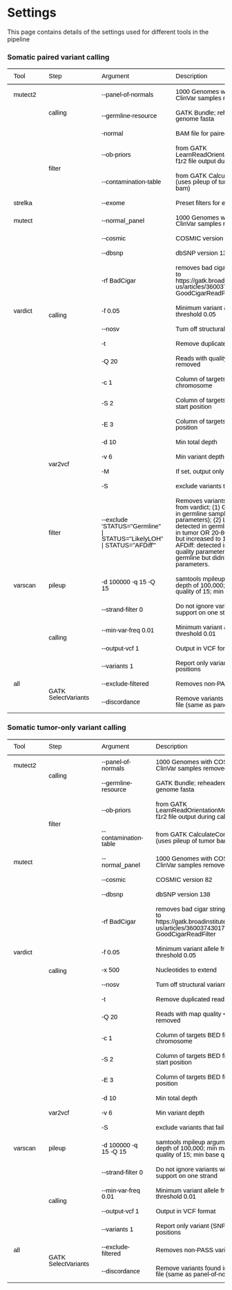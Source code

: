 # Settings

This page contains details of the settings used for different tools in the pipeline

### Somatic paired variant calling

<div class="tabwid"><style>.cl-54862376{}.cl-547f7ac6{font-family:'Helvetica';font-size:11pt;font-weight:normal;font-style:normal;text-decoration:none;color:rgba(0, 0, 0, 1.00);background-color:transparent;}.cl-547f8660{margin:0;text-align:left;border-bottom: 0 solid rgba(0, 0, 0, 1.00);border-top: 0 solid rgba(0, 0, 0, 1.00);border-left: 0 solid rgba(0, 0, 0, 1.00);border-right: 0 solid rgba(0, 0, 0, 1.00);padding-bottom:5pt;padding-top:5pt;padding-left:5pt;padding-right:5pt;line-height: 1;background-color:transparent;}.cl-547fc472{width:59.7pt;background-color:transparent;vertical-align: middle;border-bottom: 0 solid rgba(0, 0, 0, 1.00);border-top: 0 solid rgba(0, 0, 0, 1.00);border-left: 0 solid rgba(0, 0, 0, 1.00);border-right: 0 solid rgba(0, 0, 0, 1.00);margin-bottom:0;margin-top:0;margin-left:0;margin-right:0;}.cl-547fc490{width:124.5pt;background-color:transparent;vertical-align: middle;border-bottom: 0 solid rgba(0, 0, 0, 1.00);border-top: 0 solid rgba(0, 0, 0, 1.00);border-left: 0 solid rgba(0, 0, 0, 1.00);border-right: 0 solid rgba(0, 0, 0, 1.00);margin-bottom:0;margin-top:0;margin-left:0;margin-right:0;}.cl-547fc491{width:389.8pt;background-color:transparent;vertical-align: middle;border-bottom: 0 solid rgba(0, 0, 0, 1.00);border-top: 0 solid rgba(0, 0, 0, 1.00);border-left: 0 solid rgba(0, 0, 0, 1.00);border-right: 0 solid rgba(0, 0, 0, 1.00);margin-bottom:0;margin-top:0;margin-left:0;margin-right:0;}.cl-547fc49a{width:1732.4pt;background-color:transparent;vertical-align: middle;border-bottom: 0 solid rgba(0, 0, 0, 1.00);border-top: 0 solid rgba(0, 0, 0, 1.00);border-left: 0 solid rgba(0, 0, 0, 1.00);border-right: 0 solid rgba(0, 0, 0, 1.00);margin-bottom:0;margin-top:0;margin-left:0;margin-right:0;}.cl-547fc49b{width:427.2pt;background-color:transparent;vertical-align: middle;border-bottom: 0 solid rgba(0, 0, 0, 1.00);border-top: 0 solid rgba(0, 0, 0, 1.00);border-left: 0 solid rgba(0, 0, 0, 1.00);border-right: 0 solid rgba(0, 0, 0, 1.00);margin-bottom:0;margin-top:0;margin-left:0;margin-right:0;}.cl-547fc49c{width:389.8pt;background-color:transparent;vertical-align: middle;border-bottom: 0 solid rgba(0, 0, 0, 1.00);border-top: 0 solid rgba(0, 0, 0, 1.00);border-left: 0 solid rgba(0, 0, 0, 1.00);border-right: 0 solid rgba(0, 0, 0, 1.00);margin-bottom:0;margin-top:0;margin-left:0;margin-right:0;}.cl-547fc49d{width:59.7pt;background-color:transparent;vertical-align: middle;border-bottom: 0 solid rgba(0, 0, 0, 1.00);border-top: 0 solid rgba(0, 0, 0, 1.00);border-left: 0 solid rgba(0, 0, 0, 1.00);border-right: 0 solid rgba(0, 0, 0, 1.00);margin-bottom:0;margin-top:0;margin-left:0;margin-right:0;}.cl-547fc4a4{width:124.5pt;background-color:transparent;vertical-align: middle;border-bottom: 0 solid rgba(0, 0, 0, 1.00);border-top: 0 solid rgba(0, 0, 0, 1.00);border-left: 0 solid rgba(0, 0, 0, 1.00);border-right: 0 solid rgba(0, 0, 0, 1.00);margin-bottom:0;margin-top:0;margin-left:0;margin-right:0;}.cl-547fc4a5{width:427.2pt;background-color:transparent;vertical-align: middle;border-bottom: 0 solid rgba(0, 0, 0, 1.00);border-top: 0 solid rgba(0, 0, 0, 1.00);border-left: 0 solid rgba(0, 0, 0, 1.00);border-right: 0 solid rgba(0, 0, 0, 1.00);margin-bottom:0;margin-top:0;margin-left:0;margin-right:0;}.cl-547fc4a6{width:1732.4pt;background-color:transparent;vertical-align: middle;border-bottom: 0 solid rgba(0, 0, 0, 1.00);border-top: 0 solid rgba(0, 0, 0, 1.00);border-left: 0 solid rgba(0, 0, 0, 1.00);border-right: 0 solid rgba(0, 0, 0, 1.00);margin-bottom:0;margin-top:0;margin-left:0;margin-right:0;}.cl-547fc4a7{width:59.7pt;background-color:transparent;vertical-align: middle;border-bottom: 0 solid rgba(0, 0, 0, 1.00);border-top: 0 solid rgba(0, 0, 0, 1.00);border-left: 0 solid rgba(0, 0, 0, 1.00);border-right: 0 solid rgba(0, 0, 0, 1.00);margin-bottom:0;margin-top:0;margin-left:0;margin-right:0;}.cl-547fc4ae{width:1732.4pt;background-color:transparent;vertical-align: middle;border-bottom: 0 solid rgba(0, 0, 0, 1.00);border-top: 0 solid rgba(0, 0, 0, 1.00);border-left: 0 solid rgba(0, 0, 0, 1.00);border-right: 0 solid rgba(0, 0, 0, 1.00);margin-bottom:0;margin-top:0;margin-left:0;margin-right:0;}.cl-547fc4af{width:427.2pt;background-color:transparent;vertical-align: middle;border-bottom: 0 solid rgba(0, 0, 0, 1.00);border-top: 0 solid rgba(0, 0, 0, 1.00);border-left: 0 solid rgba(0, 0, 0, 1.00);border-right: 0 solid rgba(0, 0, 0, 1.00);margin-bottom:0;margin-top:0;margin-left:0;margin-right:0;}.cl-547fc4c2{width:124.5pt;background-color:transparent;vertical-align: middle;border-bottom: 0 solid rgba(0, 0, 0, 1.00);border-top: 0 solid rgba(0, 0, 0, 1.00);border-left: 0 solid rgba(0, 0, 0, 1.00);border-right: 0 solid rgba(0, 0, 0, 1.00);margin-bottom:0;margin-top:0;margin-left:0;margin-right:0;}.cl-547fc4c3{width:389.8pt;background-color:transparent;vertical-align: middle;border-bottom: 0 solid rgba(0, 0, 0, 1.00);border-top: 0 solid rgba(0, 0, 0, 1.00);border-left: 0 solid rgba(0, 0, 0, 1.00);border-right: 0 solid rgba(0, 0, 0, 1.00);margin-bottom:0;margin-top:0;margin-left:0;margin-right:0;}.cl-547fc4cc{width:124.5pt;background-color:transparent;vertical-align: middle;border-bottom: 0 solid rgba(0, 0, 0, 1.00);border-top: 0 solid rgba(0, 0, 0, 1.00);border-left: 0 solid rgba(0, 0, 0, 1.00);border-right: 0 solid rgba(0, 0, 0, 1.00);margin-bottom:0;margin-top:0;margin-left:0;margin-right:0;}.cl-547fc4cd{width:59.7pt;background-color:transparent;vertical-align: middle;border-bottom: 0 solid rgba(0, 0, 0, 1.00);border-top: 0 solid rgba(0, 0, 0, 1.00);border-left: 0 solid rgba(0, 0, 0, 1.00);border-right: 0 solid rgba(0, 0, 0, 1.00);margin-bottom:0;margin-top:0;margin-left:0;margin-right:0;}.cl-547fc4ce{width:427.2pt;background-color:transparent;vertical-align: middle;border-bottom: 0 solid rgba(0, 0, 0, 1.00);border-top: 0 solid rgba(0, 0, 0, 1.00);border-left: 0 solid rgba(0, 0, 0, 1.00);border-right: 0 solid rgba(0, 0, 0, 1.00);margin-bottom:0;margin-top:0;margin-left:0;margin-right:0;}.cl-547fc4e0{width:1732.4pt;background-color:transparent;vertical-align: middle;border-bottom: 0 solid rgba(0, 0, 0, 1.00);border-top: 0 solid rgba(0, 0, 0, 1.00);border-left: 0 solid rgba(0, 0, 0, 1.00);border-right: 0 solid rgba(0, 0, 0, 1.00);margin-bottom:0;margin-top:0;margin-left:0;margin-right:0;}.cl-547fc4e1{width:389.8pt;background-color:transparent;vertical-align: middle;border-bottom: 0 solid rgba(0, 0, 0, 1.00);border-top: 0 solid rgba(0, 0, 0, 1.00);border-left: 0 solid rgba(0, 0, 0, 1.00);border-right: 0 solid rgba(0, 0, 0, 1.00);margin-bottom:0;margin-top:0;margin-left:0;margin-right:0;}.cl-547fc4e2{width:59.7pt;background-color:transparent;vertical-align: middle;border-bottom: 0 solid rgba(0, 0, 0, 1.00);border-top: 0 solid rgba(0, 0, 0, 1.00);border-left: 0 solid rgba(0, 0, 0, 1.00);border-right: 0 solid rgba(0, 0, 0, 1.00);margin-bottom:0;margin-top:0;margin-left:0;margin-right:0;}.cl-547fc4ea{width:427.2pt;background-color:transparent;vertical-align: middle;border-bottom: 0 solid rgba(0, 0, 0, 1.00);border-top: 0 solid rgba(0, 0, 0, 1.00);border-left: 0 solid rgba(0, 0, 0, 1.00);border-right: 0 solid rgba(0, 0, 0, 1.00);margin-bottom:0;margin-top:0;margin-left:0;margin-right:0;}.cl-547fc4f4{width:389.8pt;background-color:transparent;vertical-align: middle;border-bottom: 0 solid rgba(0, 0, 0, 1.00);border-top: 0 solid rgba(0, 0, 0, 1.00);border-left: 0 solid rgba(0, 0, 0, 1.00);border-right: 0 solid rgba(0, 0, 0, 1.00);margin-bottom:0;margin-top:0;margin-left:0;margin-right:0;}.cl-547fc4f5{width:124.5pt;background-color:transparent;vertical-align: middle;border-bottom: 0 solid rgba(0, 0, 0, 1.00);border-top: 0 solid rgba(0, 0, 0, 1.00);border-left: 0 solid rgba(0, 0, 0, 1.00);border-right: 0 solid rgba(0, 0, 0, 1.00);margin-bottom:0;margin-top:0;margin-left:0;margin-right:0;}.cl-547fc4f6{width:1732.4pt;background-color:transparent;vertical-align: middle;border-bottom: 0 solid rgba(0, 0, 0, 1.00);border-top: 0 solid rgba(0, 0, 0, 1.00);border-left: 0 solid rgba(0, 0, 0, 1.00);border-right: 0 solid rgba(0, 0, 0, 1.00);margin-bottom:0;margin-top:0;margin-left:0;margin-right:0;}.cl-547fc4fe{width:427.2pt;background-color:transparent;vertical-align: middle;border-bottom: 0 solid rgba(0, 0, 0, 1.00);border-top: 0 solid rgba(0, 0, 0, 1.00);border-left: 0 solid rgba(0, 0, 0, 1.00);border-right: 0 solid rgba(0, 0, 0, 1.00);margin-bottom:0;margin-top:0;margin-left:0;margin-right:0;}.cl-547fc4ff{width:389.8pt;background-color:transparent;vertical-align: middle;border-bottom: 0 solid rgba(0, 0, 0, 1.00);border-top: 0 solid rgba(0, 0, 0, 1.00);border-left: 0 solid rgba(0, 0, 0, 1.00);border-right: 0 solid rgba(0, 0, 0, 1.00);margin-bottom:0;margin-top:0;margin-left:0;margin-right:0;}.cl-547fc500{width:124.5pt;background-color:transparent;vertical-align: middle;border-bottom: 0 solid rgba(0, 0, 0, 1.00);border-top: 0 solid rgba(0, 0, 0, 1.00);border-left: 0 solid rgba(0, 0, 0, 1.00);border-right: 0 solid rgba(0, 0, 0, 1.00);margin-bottom:0;margin-top:0;margin-left:0;margin-right:0;}.cl-547fc508{width:1732.4pt;background-color:transparent;vertical-align: middle;border-bottom: 0 solid rgba(0, 0, 0, 1.00);border-top: 0 solid rgba(0, 0, 0, 1.00);border-left: 0 solid rgba(0, 0, 0, 1.00);border-right: 0 solid rgba(0, 0, 0, 1.00);margin-bottom:0;margin-top:0;margin-left:0;margin-right:0;}.cl-547fc509{width:59.7pt;background-color:transparent;vertical-align: middle;border-bottom: 0 solid rgba(0, 0, 0, 1.00);border-top: 0 solid rgba(0, 0, 0, 1.00);border-left: 0 solid rgba(0, 0, 0, 1.00);border-right: 0 solid rgba(0, 0, 0, 1.00);margin-bottom:0;margin-top:0;margin-left:0;margin-right:0;}.cl-547fc512{width:59.7pt;background-color:transparent;vertical-align: middle;border-bottom: 0 solid rgba(0, 0, 0, 1.00);border-top: 0 solid rgba(0, 0, 0, 1.00);border-left: 0 solid rgba(0, 0, 0, 1.00);border-right: 0 solid rgba(0, 0, 0, 1.00);margin-bottom:0;margin-top:0;margin-left:0;margin-right:0;}.cl-547fc51c{width:1732.4pt;background-color:transparent;vertical-align: middle;border-bottom: 0 solid rgba(0, 0, 0, 1.00);border-top: 0 solid rgba(0, 0, 0, 1.00);border-left: 0 solid rgba(0, 0, 0, 1.00);border-right: 0 solid rgba(0, 0, 0, 1.00);margin-bottom:0;margin-top:0;margin-left:0;margin-right:0;}.cl-547fc51d{width:124.5pt;background-color:transparent;vertical-align: middle;border-bottom: 0 solid rgba(0, 0, 0, 1.00);border-top: 0 solid rgba(0, 0, 0, 1.00);border-left: 0 solid rgba(0, 0, 0, 1.00);border-right: 0 solid rgba(0, 0, 0, 1.00);margin-bottom:0;margin-top:0;margin-left:0;margin-right:0;}.cl-547fc51e{width:427.2pt;background-color:transparent;vertical-align: middle;border-bottom: 0 solid rgba(0, 0, 0, 1.00);border-top: 0 solid rgba(0, 0, 0, 1.00);border-left: 0 solid rgba(0, 0, 0, 1.00);border-right: 0 solid rgba(0, 0, 0, 1.00);margin-bottom:0;margin-top:0;margin-left:0;margin-right:0;}.cl-547fc526{width:389.8pt;background-color:transparent;vertical-align: middle;border-bottom: 0 solid rgba(0, 0, 0, 1.00);border-top: 0 solid rgba(0, 0, 0, 1.00);border-left: 0 solid rgba(0, 0, 0, 1.00);border-right: 0 solid rgba(0, 0, 0, 1.00);margin-bottom:0;margin-top:0;margin-left:0;margin-right:0;}.cl-547fc527{width:124.5pt;background-color:transparent;vertical-align: middle;border-bottom: 0 solid rgba(0, 0, 0, 1.00);border-top: 0 solid rgba(0, 0, 0, 1.00);border-left: 0 solid rgba(0, 0, 0, 1.00);border-right: 0 solid rgba(0, 0, 0, 1.00);margin-bottom:0;margin-top:0;margin-left:0;margin-right:0;}.cl-547fc528{width:59.7pt;background-color:transparent;vertical-align: middle;border-bottom: 0 solid rgba(0, 0, 0, 1.00);border-top: 0 solid rgba(0, 0, 0, 1.00);border-left: 0 solid rgba(0, 0, 0, 1.00);border-right: 0 solid rgba(0, 0, 0, 1.00);margin-bottom:0;margin-top:0;margin-left:0;margin-right:0;}.cl-547fc529{width:1732.4pt;background-color:transparent;vertical-align: middle;border-bottom: 0 solid rgba(0, 0, 0, 1.00);border-top: 0 solid rgba(0, 0, 0, 1.00);border-left: 0 solid rgba(0, 0, 0, 1.00);border-right: 0 solid rgba(0, 0, 0, 1.00);margin-bottom:0;margin-top:0;margin-left:0;margin-right:0;}.cl-547fc530{width:427.2pt;background-color:transparent;vertical-align: middle;border-bottom: 0 solid rgba(0, 0, 0, 1.00);border-top: 0 solid rgba(0, 0, 0, 1.00);border-left: 0 solid rgba(0, 0, 0, 1.00);border-right: 0 solid rgba(0, 0, 0, 1.00);margin-bottom:0;margin-top:0;margin-left:0;margin-right:0;}.cl-547fc531{width:389.8pt;background-color:transparent;vertical-align: middle;border-bottom: 0 solid rgba(0, 0, 0, 1.00);border-top: 0 solid rgba(0, 0, 0, 1.00);border-left: 0 solid rgba(0, 0, 0, 1.00);border-right: 0 solid rgba(0, 0, 0, 1.00);margin-bottom:0;margin-top:0;margin-left:0;margin-right:0;}.cl-547fc544{width:389.8pt;background-color:transparent;vertical-align: middle;border-bottom: 0 solid rgba(0, 0, 0, 1.00);border-top: 0 solid rgba(0, 0, 0, 1.00);border-left: 0 solid rgba(0, 0, 0, 1.00);border-right: 0 solid rgba(0, 0, 0, 1.00);margin-bottom:0;margin-top:0;margin-left:0;margin-right:0;}.cl-547fc545{width:1732.4pt;background-color:transparent;vertical-align: middle;border-bottom: 0 solid rgba(0, 0, 0, 1.00);border-top: 0 solid rgba(0, 0, 0, 1.00);border-left: 0 solid rgba(0, 0, 0, 1.00);border-right: 0 solid rgba(0, 0, 0, 1.00);margin-bottom:0;margin-top:0;margin-left:0;margin-right:0;}.cl-547fc546{width:427.2pt;background-color:transparent;vertical-align: middle;border-bottom: 0 solid rgba(0, 0, 0, 1.00);border-top: 0 solid rgba(0, 0, 0, 1.00);border-left: 0 solid rgba(0, 0, 0, 1.00);border-right: 0 solid rgba(0, 0, 0, 1.00);margin-bottom:0;margin-top:0;margin-left:0;margin-right:0;}.cl-547fc54e{width:59.7pt;background-color:transparent;vertical-align: middle;border-bottom: 0 solid rgba(0, 0, 0, 1.00);border-top: 0 solid rgba(0, 0, 0, 1.00);border-left: 0 solid rgba(0, 0, 0, 1.00);border-right: 0 solid rgba(0, 0, 0, 1.00);margin-bottom:0;margin-top:0;margin-left:0;margin-right:0;}.cl-547fc54f{width:124.5pt;background-color:transparent;vertical-align: middle;border-bottom: 0 solid rgba(0, 0, 0, 1.00);border-top: 0 solid rgba(0, 0, 0, 1.00);border-left: 0 solid rgba(0, 0, 0, 1.00);border-right: 0 solid rgba(0, 0, 0, 1.00);margin-bottom:0;margin-top:0;margin-left:0;margin-right:0;}.cl-547fc550{width:124.5pt;background-color:transparent;vertical-align: middle;border-bottom: 2pt solid rgba(102, 102, 102, 1.00);border-top: 0 solid rgba(0, 0, 0, 1.00);border-left: 0 solid rgba(0, 0, 0, 1.00);border-right: 0 solid rgba(0, 0, 0, 1.00);margin-bottom:0;margin-top:0;margin-left:0;margin-right:0;}.cl-547fc558{width:427.2pt;background-color:transparent;vertical-align: middle;border-bottom: 2pt solid rgba(102, 102, 102, 1.00);border-top: 0 solid rgba(0, 0, 0, 1.00);border-left: 0 solid rgba(0, 0, 0, 1.00);border-right: 0 solid rgba(0, 0, 0, 1.00);margin-bottom:0;margin-top:0;margin-left:0;margin-right:0;}.cl-547fc559{width:59.7pt;background-color:transparent;vertical-align: middle;border-bottom: 2pt solid rgba(102, 102, 102, 1.00);border-top: 0 solid rgba(0, 0, 0, 1.00);border-left: 0 solid rgba(0, 0, 0, 1.00);border-right: 0 solid rgba(0, 0, 0, 1.00);margin-bottom:0;margin-top:0;margin-left:0;margin-right:0;}.cl-547fc55a{width:1732.4pt;background-color:transparent;vertical-align: middle;border-bottom: 2pt solid rgba(102, 102, 102, 1.00);border-top: 0 solid rgba(0, 0, 0, 1.00);border-left: 0 solid rgba(0, 0, 0, 1.00);border-right: 0 solid rgba(0, 0, 0, 1.00);margin-bottom:0;margin-top:0;margin-left:0;margin-right:0;}.cl-547fc562{width:389.8pt;background-color:transparent;vertical-align: middle;border-bottom: 2pt solid rgba(102, 102, 102, 1.00);border-top: 0 solid rgba(0, 0, 0, 1.00);border-left: 0 solid rgba(0, 0, 0, 1.00);border-right: 0 solid rgba(0, 0, 0, 1.00);margin-bottom:0;margin-top:0;margin-left:0;margin-right:0;}.cl-547fc563{width:389.8pt;background-color:transparent;vertical-align: middle;border-bottom: 0 solid rgba(0, 0, 0, 1.00);border-top: 0 solid rgba(0, 0, 0, 1.00);border-left: 0 solid rgba(0, 0, 0, 1.00);border-right: 0 solid rgba(0, 0, 0, 1.00);margin-bottom:0;margin-top:0;margin-left:0;margin-right:0;}.cl-547fc564{width:59.7pt;background-color:transparent;vertical-align: middle;border-bottom: 0 solid rgba(0, 0, 0, 1.00);border-top: 0 solid rgba(0, 0, 0, 1.00);border-left: 0 solid rgba(0, 0, 0, 1.00);border-right: 0 solid rgba(0, 0, 0, 1.00);margin-bottom:0;margin-top:0;margin-left:0;margin-right:0;}.cl-547fc56c{width:427.2pt;background-color:transparent;vertical-align: middle;border-bottom: 0 solid rgba(0, 0, 0, 1.00);border-top: 0 solid rgba(0, 0, 0, 1.00);border-left: 0 solid rgba(0, 0, 0, 1.00);border-right: 0 solid rgba(0, 0, 0, 1.00);margin-bottom:0;margin-top:0;margin-left:0;margin-right:0;}.cl-547fc576{width:1732.4pt;background-color:transparent;vertical-align: middle;border-bottom: 0 solid rgba(0, 0, 0, 1.00);border-top: 0 solid rgba(0, 0, 0, 1.00);border-left: 0 solid rgba(0, 0, 0, 1.00);border-right: 0 solid rgba(0, 0, 0, 1.00);margin-bottom:0;margin-top:0;margin-left:0;margin-right:0;}.cl-547fc577{width:124.5pt;background-color:transparent;vertical-align: middle;border-bottom: 0 solid rgba(0, 0, 0, 1.00);border-top: 0 solid rgba(0, 0, 0, 1.00);border-left: 0 solid rgba(0, 0, 0, 1.00);border-right: 0 solid rgba(0, 0, 0, 1.00);margin-bottom:0;margin-top:0;margin-left:0;margin-right:0;}.cl-547fc578{width:59.7pt;background-color:transparent;vertical-align: middle;border-bottom: 0 solid rgba(0, 0, 0, 1.00);border-top: 0 solid rgba(0, 0, 0, 1.00);border-left: 0 solid rgba(0, 0, 0, 1.00);border-right: 0 solid rgba(0, 0, 0, 1.00);margin-bottom:0;margin-top:0;margin-left:0;margin-right:0;}.cl-547fc579{width:1732.4pt;background-color:transparent;vertical-align: middle;border-bottom: 0 solid rgba(0, 0, 0, 1.00);border-top: 0 solid rgba(0, 0, 0, 1.00);border-left: 0 solid rgba(0, 0, 0, 1.00);border-right: 0 solid rgba(0, 0, 0, 1.00);margin-bottom:0;margin-top:0;margin-left:0;margin-right:0;}.cl-547fc580{width:124.5pt;background-color:transparent;vertical-align: middle;border-bottom: 0 solid rgba(0, 0, 0, 1.00);border-top: 0 solid rgba(0, 0, 0, 1.00);border-left: 0 solid rgba(0, 0, 0, 1.00);border-right: 0 solid rgba(0, 0, 0, 1.00);margin-bottom:0;margin-top:0;margin-left:0;margin-right:0;}.cl-547fc581{width:389.8pt;background-color:transparent;vertical-align: middle;border-bottom: 0 solid rgba(0, 0, 0, 1.00);border-top: 0 solid rgba(0, 0, 0, 1.00);border-left: 0 solid rgba(0, 0, 0, 1.00);border-right: 0 solid rgba(0, 0, 0, 1.00);margin-bottom:0;margin-top:0;margin-left:0;margin-right:0;}.cl-547fc582{width:427.2pt;background-color:transparent;vertical-align: middle;border-bottom: 0 solid rgba(0, 0, 0, 1.00);border-top: 0 solid rgba(0, 0, 0, 1.00);border-left: 0 solid rgba(0, 0, 0, 1.00);border-right: 0 solid rgba(0, 0, 0, 1.00);margin-bottom:0;margin-top:0;margin-left:0;margin-right:0;}.cl-547fc583{width:124.5pt;background-color:transparent;vertical-align: middle;border-bottom: 2pt solid rgba(102, 102, 102, 1.00);border-top: 2pt solid rgba(102, 102, 102, 1.00);border-left: 0 solid rgba(0, 0, 0, 1.00);border-right: 0 solid rgba(0, 0, 0, 1.00);margin-bottom:0;margin-top:0;margin-left:0;margin-right:0;}.cl-547fc58a{width:427.2pt;background-color:transparent;vertical-align: middle;border-bottom: 2pt solid rgba(102, 102, 102, 1.00);border-top: 2pt solid rgba(102, 102, 102, 1.00);border-left: 0 solid rgba(0, 0, 0, 1.00);border-right: 0 solid rgba(0, 0, 0, 1.00);margin-bottom:0;margin-top:0;margin-left:0;margin-right:0;}.cl-547fc58b{width:1732.4pt;background-color:transparent;vertical-align: middle;border-bottom: 2pt solid rgba(102, 102, 102, 1.00);border-top: 2pt solid rgba(102, 102, 102, 1.00);border-left: 0 solid rgba(0, 0, 0, 1.00);border-right: 0 solid rgba(0, 0, 0, 1.00);margin-bottom:0;margin-top:0;margin-left:0;margin-right:0;}.cl-547fc58c{width:59.7pt;background-color:transparent;vertical-align: middle;border-bottom: 2pt solid rgba(102, 102, 102, 1.00);border-top: 2pt solid rgba(102, 102, 102, 1.00);border-left: 0 solid rgba(0, 0, 0, 1.00);border-right: 0 solid rgba(0, 0, 0, 1.00);margin-bottom:0;margin-top:0;margin-left:0;margin-right:0;}.cl-547fc594{width:389.8pt;background-color:transparent;vertical-align: middle;border-bottom: 2pt solid rgba(102, 102, 102, 1.00);border-top: 2pt solid rgba(102, 102, 102, 1.00);border-left: 0 solid rgba(0, 0, 0, 1.00);border-right: 0 solid rgba(0, 0, 0, 1.00);margin-bottom:0;margin-top:0;margin-left:0;margin-right:0;}</style><table class='cl-54862376'><thead><tr style="overflow-wrap:break-word;"><td class="cl-547fc58c"><p class="cl-547f8660"><span class="cl-547f7ac6">Tool</span></p></td><td class="cl-547fc583"><p class="cl-547f8660"><span class="cl-547f7ac6">Step</span></p></td><td class="cl-547fc594"><p class="cl-547f8660"><span class="cl-547f7ac6">Argument</span></p></td><td class="cl-547fc58b"><p class="cl-547f8660"><span class="cl-547f7ac6">Description</span></p></td><td class="cl-547fc58a"><p class="cl-547f8660"><span class="cl-547f7ac6">Resource</span></p></td></tr></thead><tbody><tr style="overflow-wrap:break-word;"><td class="cl-547fc472"><p class="cl-547f8660"><span class="cl-547f7ac6">mutect2</span></p></td><td  rowspan="3"class="cl-547fc490"><p class="cl-547f8660"><span class="cl-547f7ac6">calling</span></p></td><td class="cl-547fc491"><p class="cl-547f8660"><span class="cl-547f7ac6">--panel-of-normals</span></p></td><td class="cl-547fc49a"><p class="cl-547f8660"><span class="cl-547f7ac6">1000 Genomes with COSMIC and ClinVar samples removed</span></p></td><td class="cl-547fc49b"><p class="cl-547f8660"><span class="cl-547f7ac6">/data/CCBR_Pipeliner/Pipelines/XAVIER/resources/hg38/PON/hg38.noCOSMIC_ClinVar.pon.vcf.gz</span></p></td></tr><tr style="overflow-wrap:break-word;"><td  rowspan="4"class="cl-547fc472"><p class="cl-547f8660"><span class="cl-547f7ac6"></span></p></td><td class="cl-547fc491"><p class="cl-547f8660"><span class="cl-547f7ac6">--germline-resource</span></p></td><td class="cl-547fc49a"><p class="cl-547f8660"><span class="cl-547f7ac6">GATK Bundle; reheadered to match genome fasta</span></p></td><td class="cl-547fc49b"><p class="cl-547f8660"><span class="cl-547f7ac6">/data/CCBR_Pipeliner/Pipelines/XAVIER/resources/hg38/GNOMAD/somatic-hg38-af-only-gnomad.hg38.vcf.gz</span></p></td></tr><tr style="overflow-wrap:break-word;"><td class="cl-547fc563"><p class="cl-547f8660"><span class="cl-547f7ac6">-normal</span></p></td><td class="cl-547fc576"><p class="cl-547f8660"><span class="cl-547f7ac6">BAM file for paired normal sample</span></p></td><td class="cl-547fc56c"><p class="cl-547f8660"><span class="cl-547f7ac6"></span></p></td></tr><tr style="overflow-wrap:break-word;"><td  rowspan="2"class="cl-547fc490"><p class="cl-547f8660"><span class="cl-547f7ac6">filter</span></p></td><td class="cl-547fc491"><p class="cl-547f8660"><span class="cl-547f7ac6">--ob-priors</span></p></td><td class="cl-547fc49a"><p class="cl-547f8660"><span class="cl-547f7ac6">from GATK LearnReadOrientationModel (uses f1r2 file output during calling)</span></p></td><td class="cl-547fc49b"><p class="cl-547f8660"><span class="cl-547f7ac6"></span></p></td></tr><tr style="overflow-wrap:break-word;"><td class="cl-547fc531"><p class="cl-547f8660"><span class="cl-547f7ac6">--contamination-table</span></p></td><td class="cl-547fc529"><p class="cl-547f8660"><span class="cl-547f7ac6">from GATK CalculateContamination (uses pileup of tumor AND normal bam)</span></p></td><td class="cl-547fc530"><p class="cl-547f8660"><span class="cl-547f7ac6"></span></p></td></tr><tr style="overflow-wrap:break-word;"><td class="cl-547fc578"><p class="cl-547f8660"><span class="cl-547f7ac6">strelka</span></p></td><td  rowspan="12"class="cl-547fc580"><p class="cl-547f8660"><span class="cl-547f7ac6">calling</span></p></td><td class="cl-547fc581"><p class="cl-547f8660"><span class="cl-547f7ac6">--exome</span></p></td><td class="cl-547fc579"><p class="cl-547f8660"><span class="cl-547f7ac6">Preset filters for exome data</span></p></td><td class="cl-547fc582"><p class="cl-547f8660"><span class="cl-547f7ac6"></span></p></td></tr><tr style="overflow-wrap:break-word;"><td class="cl-547fc472"><p class="cl-547f8660"><span class="cl-547f7ac6">mutect</span></p></td><td class="cl-547fc491"><p class="cl-547f8660"><span class="cl-547f7ac6">--normal_panel</span></p></td><td class="cl-547fc49a"><p class="cl-547f8660"><span class="cl-547f7ac6">1000 Genomes with COSMIC and ClinVar samples removed</span></p></td><td class="cl-547fc49b"><p class="cl-547f8660"><span class="cl-547f7ac6">/data/CCBR_Pipeliner/Pipelines/XAVIER/resources/hg38/PON/hg38.noCOSMIC_ClinVar.pon.vcf.gz</span></p></td></tr><tr style="overflow-wrap:break-word;"><td  rowspan="3"class="cl-547fc472"><p class="cl-547f8660"><span class="cl-547f7ac6"></span></p></td><td class="cl-547fc491"><p class="cl-547f8660"><span class="cl-547f7ac6">--cosmic</span></p></td><td class="cl-547fc49a"><p class="cl-547f8660"><span class="cl-547f7ac6">COSMIC version 82</span></p></td><td class="cl-547fc49b"><p class="cl-547f8660"><span class="cl-547f7ac6">/data/CCBR_Pipeliner/db/PipeDB/lib/COSMIC_82_hg38.vcf.gz</span></p></td></tr><tr style="overflow-wrap:break-word;"><td class="cl-547fc491"><p class="cl-547f8660"><span class="cl-547f7ac6">--dbsnp</span></p></td><td class="cl-547fc49a"><p class="cl-547f8660"><span class="cl-547f7ac6">dbSNP version 138</span></p></td><td class="cl-547fc49b"><p class="cl-547f8660"><span class="cl-547f7ac6">/fdb/GATK_resource_bundle/hg38bundle/dbsnp_138.hg38.vcf.gz</span></p></td></tr><tr style="overflow-wrap:break-word;"><td class="cl-547fc491"><p class="cl-547f8660"><span class="cl-547f7ac6">-rf BadCigar</span></p></td><td class="cl-547fc49a"><p class="cl-547f8660"><span class="cl-547f7ac6">removes bad cigar strings, similar to https://gatk.broadinstitute.org/hc/en-us/articles/360037430171-GoodCigarReadFilter </span></p></td><td class="cl-547fc49b"><p class="cl-547f8660"><span class="cl-547f7ac6"></span></p></td></tr><tr style="overflow-wrap:break-word;"><td class="cl-547fc49d"><p class="cl-547f8660"><span class="cl-547f7ac6">vardict</span></p></td><td class="cl-547fc49c"><p class="cl-547f8660"><span class="cl-547f7ac6">-f 0.05</span></p></td><td class="cl-547fc4a6"><p class="cl-547f8660"><span class="cl-547f7ac6">Minimum variant allele frequency threshold 0.05</span></p></td><td class="cl-547fc4a5"><p class="cl-547f8660"><span class="cl-547f7ac6"></span></p></td></tr><tr style="overflow-wrap:break-word;"><td  rowspan="11"class="cl-547fc4a7"><p class="cl-547f8660"><span class="cl-547f7ac6"></span></p></td><td class="cl-547fc4c3"><p class="cl-547f8660"><span class="cl-547f7ac6">--nosv</span></p></td><td class="cl-547fc4ae"><p class="cl-547f8660"><span class="cl-547f7ac6">Turn off structural variant calling</span></p></td><td class="cl-547fc4af"><p class="cl-547f8660"><span class="cl-547f7ac6"></span></p></td></tr><tr style="overflow-wrap:break-word;"><td class="cl-547fc4e1"><p class="cl-547f8660"><span class="cl-547f7ac6">-t</span></p></td><td class="cl-547fc4e0"><p class="cl-547f8660"><span class="cl-547f7ac6">Remove duplicated reads</span></p></td><td class="cl-547fc4ce"><p class="cl-547f8660"><span class="cl-547f7ac6"></span></p></td></tr><tr style="overflow-wrap:break-word;"><td class="cl-547fc4f4"><p class="cl-547f8660"><span class="cl-547f7ac6">-Q 20 </span></p></td><td class="cl-547fc4f6"><p class="cl-547f8660"><span class="cl-547f7ac6">Reads with quality &lt; 20 are removed</span></p></td><td class="cl-547fc4ea"><p class="cl-547f8660"><span class="cl-547f7ac6"></span></p></td></tr><tr style="overflow-wrap:break-word;"><td class="cl-547fc491"><p class="cl-547f8660"><span class="cl-547f7ac6">-c 1 </span></p></td><td class="cl-547fc49a"><p class="cl-547f8660"><span class="cl-547f7ac6">Column of targets BED file with chromosome</span></p></td><td class="cl-547fc49b"><p class="cl-547f8660"><span class="cl-547f7ac6"></span></p></td></tr><tr style="overflow-wrap:break-word;"><td class="cl-547fc491"><p class="cl-547f8660"><span class="cl-547f7ac6">-S 2 </span></p></td><td class="cl-547fc49a"><p class="cl-547f8660"><span class="cl-547f7ac6">Column of targets BED file with start position</span></p></td><td class="cl-547fc49b"><p class="cl-547f8660"><span class="cl-547f7ac6"></span></p></td></tr><tr style="overflow-wrap:break-word;"><td class="cl-547fc491"><p class="cl-547f8660"><span class="cl-547f7ac6">-E 3</span></p></td><td class="cl-547fc49a"><p class="cl-547f8660"><span class="cl-547f7ac6">Column of targets BED file with end position</span></p></td><td class="cl-547fc49b"><p class="cl-547f8660"><span class="cl-547f7ac6"></span></p></td></tr><tr style="overflow-wrap:break-word;"><td  rowspan="4"class="cl-547fc4cc"><p class="cl-547f8660"><span class="cl-547f7ac6">var2vcf</span></p></td><td class="cl-547fc4e1"><p class="cl-547f8660"><span class="cl-547f7ac6">-d 10</span></p></td><td class="cl-547fc4e0"><p class="cl-547f8660"><span class="cl-547f7ac6">Min total depth</span></p></td><td class="cl-547fc4ce"><p class="cl-547f8660"><span class="cl-547f7ac6"></span></p></td></tr><tr style="overflow-wrap:break-word;"><td class="cl-547fc4e1"><p class="cl-547f8660"><span class="cl-547f7ac6">-v 6</span></p></td><td class="cl-547fc4e0"><p class="cl-547f8660"><span class="cl-547f7ac6">Min variant depth</span></p></td><td class="cl-547fc4ce"><p class="cl-547f8660"><span class="cl-547f7ac6"></span></p></td></tr><tr style="overflow-wrap:break-word;"><td class="cl-547fc49c"><p class="cl-547f8660"><span class="cl-547f7ac6">-M</span></p></td><td class="cl-547fc4a6"><p class="cl-547f8660"><span class="cl-547f7ac6">If set, output only candidate somatic</span></p></td><td class="cl-547fc4a5"><p class="cl-547f8660"><span class="cl-547f7ac6"></span></p></td></tr><tr style="overflow-wrap:break-word;"><td class="cl-547fc4ff"><p class="cl-547f8660"><span class="cl-547f7ac6">-S</span></p></td><td class="cl-547fc508"><p class="cl-547f8660"><span class="cl-547f7ac6">exclude variants that fail filters</span></p></td><td class="cl-547fc4fe"><p class="cl-547f8660"><span class="cl-547f7ac6"></span></p></td></tr><tr style="overflow-wrap:break-word;"><td class="cl-547fc490"><p class="cl-547f8660"><span class="cl-547f7ac6">filter</span></p></td><td class="cl-547fc491"><p class="cl-547f8660"><span class="cl-547f7ac6">--exclude 'STATUS="Germline" | STATUS="LikelyLOH" | STATUS="AFDiff"'</span></p></td><td class="cl-547fc49a"><p class="cl-547f8660"><span class="cl-547f7ac6">Removes variants with certain flags from vardict; (1) Germline: detected in germline sample (pass all quality parameters); (2) LikelyLOH: detected in germline but either lost in tumor OR 20-80% in germline, but increased to 1-opt_V (95%); (3) AFDiff: detected in tumor (pass quality parameters) and present in germline but didn’t pass quality parameters.</span></p></td><td class="cl-547fc49b"><p class="cl-547f8660"><span class="cl-547f7ac6"></span></p></td></tr><tr style="overflow-wrap:break-word;"><td class="cl-547fc4a7"><p class="cl-547f8660"><span class="cl-547f7ac6">varscan</span></p></td><td class="cl-547fc4c2"><p class="cl-547f8660"><span class="cl-547f7ac6">pileup</span></p></td><td class="cl-547fc4c3"><p class="cl-547f8660"><span class="cl-547f7ac6">-d 100000 -q 15 -Q 15 </span></p></td><td class="cl-547fc4ae"><p class="cl-547f8660"><span class="cl-547f7ac6">samtools mpileup arguments; max depth of 100,000; min mapping quality of 15; min base quality of 15</span></p></td><td class="cl-547fc4af"><p class="cl-547f8660"><span class="cl-547f7ac6"></span></p></td></tr><tr style="overflow-wrap:break-word;"><td  rowspan="4"class="cl-547fc512"><p class="cl-547f8660"><span class="cl-547f7ac6"></span></p></td><td  rowspan="4"class="cl-547fc51d"><p class="cl-547f8660"><span class="cl-547f7ac6">calling</span></p></td><td class="cl-547fc526"><p class="cl-547f8660"><span class="cl-547f7ac6">--strand-filter 0 </span></p></td><td class="cl-547fc51c"><p class="cl-547f8660"><span class="cl-547f7ac6">Do not ignore variants with &gt;90% support on one strand</span></p></td><td class="cl-547fc51e"><p class="cl-547f8660"><span class="cl-547f7ac6"></span></p></td></tr><tr style="overflow-wrap:break-word;"><td class="cl-547fc49c"><p class="cl-547f8660"><span class="cl-547f7ac6">--min-var-freq 0.01</span></p></td><td class="cl-547fc4a6"><p class="cl-547f8660"><span class="cl-547f7ac6">Minimum variant allele frequency threshold 0.01</span></p></td><td class="cl-547fc4a5"><p class="cl-547f8660"><span class="cl-547f7ac6"></span></p></td></tr><tr style="overflow-wrap:break-word;"><td class="cl-547fc531"><p class="cl-547f8660"><span class="cl-547f7ac6">--output-vcf 1</span></p></td><td class="cl-547fc529"><p class="cl-547f8660"><span class="cl-547f7ac6">Output in VCF format</span></p></td><td class="cl-547fc530"><p class="cl-547f8660"><span class="cl-547f7ac6"></span></p></td></tr><tr style="overflow-wrap:break-word;"><td class="cl-547fc544"><p class="cl-547f8660"><span class="cl-547f7ac6">--variants 1</span></p></td><td class="cl-547fc545"><p class="cl-547f8660"><span class="cl-547f7ac6">Report only variant (SNP/indel) positions</span></p></td><td class="cl-547fc546"><p class="cl-547f8660"><span class="cl-547f7ac6"></span></p></td></tr><tr style="overflow-wrap:break-word;"><td class="cl-547fc509"><p class="cl-547f8660"><span class="cl-547f7ac6">all</span></p></td><td  rowspan="2"class="cl-547fc500"><p class="cl-547f8660"><span class="cl-547f7ac6">GATK SelectVariants</span></p></td><td class="cl-547fc4ff"><p class="cl-547f8660"><span class="cl-547f7ac6">--exclude-filtered</span></p></td><td class="cl-547fc508"><p class="cl-547f8660"><span class="cl-547f7ac6">Removes non-PASS variants</span></p></td><td class="cl-547fc4fe"><p class="cl-547f8660"><span class="cl-547f7ac6"></span></p></td></tr><tr style="overflow-wrap:break-word;"><td><p class="cl-547f8660"><span class="cl-547f7ac6"></span></p></td><td><p class="cl-547f8660"><span class="cl-547f7ac6">--discordance</span></p></td><td><p class="cl-547f8660"><span class="cl-547f7ac6">Remove variants found in supplied file (same as panel-of-normals file)</span></p></td><td><p class="cl-547f8660"><span class="cl-547f7ac6">/data/CCBR_Pipeliner/Pipelines/XAVIER/resources/hg38/PON/hg38.noCOSMIC_ClinVar.pon.vcf.gz</span></p></td></tr></tbody></table></div>

### Somatic tumor-only variant calling

<div class="tabwid"><style>.cl-547bcd5e{}.cl-54747950{font-family:'Helvetica';font-size:11pt;font-weight:normal;font-style:normal;text-decoration:none;color:rgba(0, 0, 0, 1.00);background-color:transparent;}.cl-547486ac{margin:0;text-align:left;border-bottom: 0 solid rgba(0, 0, 0, 1.00);border-top: 0 solid rgba(0, 0, 0, 1.00);border-left: 0 solid rgba(0, 0, 0, 1.00);border-right: 0 solid rgba(0, 0, 0, 1.00);padding-bottom:5pt;padding-top:5pt;padding-left:5pt;padding-right:5pt;line-height: 1;background-color:transparent;}.cl-5474d990{width:611.8pt;background-color:transparent;vertical-align: middle;border-bottom: 0 solid rgba(0, 0, 0, 1.00);border-top: 0 solid rgba(0, 0, 0, 1.00);border-left: 0 solid rgba(0, 0, 0, 1.00);border-right: 0 solid rgba(0, 0, 0, 1.00);margin-bottom:0;margin-top:0;margin-left:0;margin-right:0;}.cl-5474d99a{width:427.2pt;background-color:transparent;vertical-align: middle;border-bottom: 0 solid rgba(0, 0, 0, 1.00);border-top: 0 solid rgba(0, 0, 0, 1.00);border-left: 0 solid rgba(0, 0, 0, 1.00);border-right: 0 solid rgba(0, 0, 0, 1.00);margin-bottom:0;margin-top:0;margin-left:0;margin-right:0;}.cl-5474d99b{width:131.8pt;background-color:transparent;vertical-align: middle;border-bottom: 0 solid rgba(0, 0, 0, 1.00);border-top: 0 solid rgba(0, 0, 0, 1.00);border-left: 0 solid rgba(0, 0, 0, 1.00);border-right: 0 solid rgba(0, 0, 0, 1.00);margin-bottom:0;margin-top:0;margin-left:0;margin-right:0;}.cl-5474d9a4{width:124.5pt;background-color:transparent;vertical-align: middle;border-bottom: 0 solid rgba(0, 0, 0, 1.00);border-top: 0 solid rgba(0, 0, 0, 1.00);border-left: 0 solid rgba(0, 0, 0, 1.00);border-right: 0 solid rgba(0, 0, 0, 1.00);margin-bottom:0;margin-top:0;margin-left:0;margin-right:0;}.cl-5474d9a5{width:59.7pt;background-color:transparent;vertical-align: middle;border-bottom: 0 solid rgba(0, 0, 0, 1.00);border-top: 0 solid rgba(0, 0, 0, 1.00);border-left: 0 solid rgba(0, 0, 0, 1.00);border-right: 0 solid rgba(0, 0, 0, 1.00);margin-bottom:0;margin-top:0;margin-left:0;margin-right:0;}.cl-5474d9a6{width:611.8pt;background-color:transparent;vertical-align: middle;border-bottom: 0 solid rgba(0, 0, 0, 1.00);border-top: 0 solid rgba(0, 0, 0, 1.00);border-left: 0 solid rgba(0, 0, 0, 1.00);border-right: 0 solid rgba(0, 0, 0, 1.00);margin-bottom:0;margin-top:0;margin-left:0;margin-right:0;}.cl-5474d9a7{width:131.8pt;background-color:transparent;vertical-align: middle;border-bottom: 0 solid rgba(0, 0, 0, 1.00);border-top: 0 solid rgba(0, 0, 0, 1.00);border-left: 0 solid rgba(0, 0, 0, 1.00);border-right: 0 solid rgba(0, 0, 0, 1.00);margin-bottom:0;margin-top:0;margin-left:0;margin-right:0;}.cl-5474d9ae{width:59.7pt;background-color:transparent;vertical-align: middle;border-bottom: 0 solid rgba(0, 0, 0, 1.00);border-top: 0 solid rgba(0, 0, 0, 1.00);border-left: 0 solid rgba(0, 0, 0, 1.00);border-right: 0 solid rgba(0, 0, 0, 1.00);margin-bottom:0;margin-top:0;margin-left:0;margin-right:0;}.cl-5474d9d6{width:124.5pt;background-color:transparent;vertical-align: middle;border-bottom: 0 solid rgba(0, 0, 0, 1.00);border-top: 0 solid rgba(0, 0, 0, 1.00);border-left: 0 solid rgba(0, 0, 0, 1.00);border-right: 0 solid rgba(0, 0, 0, 1.00);margin-bottom:0;margin-top:0;margin-left:0;margin-right:0;}.cl-5474d9d7{width:427.2pt;background-color:transparent;vertical-align: middle;border-bottom: 0 solid rgba(0, 0, 0, 1.00);border-top: 0 solid rgba(0, 0, 0, 1.00);border-left: 0 solid rgba(0, 0, 0, 1.00);border-right: 0 solid rgba(0, 0, 0, 1.00);margin-bottom:0;margin-top:0;margin-left:0;margin-right:0;}.cl-5474d9d8{width:611.8pt;background-color:transparent;vertical-align: middle;border-bottom: 0 solid rgba(0, 0, 0, 1.00);border-top: 0 solid rgba(0, 0, 0, 1.00);border-left: 0 solid rgba(0, 0, 0, 1.00);border-right: 0 solid rgba(0, 0, 0, 1.00);margin-bottom:0;margin-top:0;margin-left:0;margin-right:0;}.cl-5474d9e0{width:131.8pt;background-color:transparent;vertical-align: middle;border-bottom: 0 solid rgba(0, 0, 0, 1.00);border-top: 0 solid rgba(0, 0, 0, 1.00);border-left: 0 solid rgba(0, 0, 0, 1.00);border-right: 0 solid rgba(0, 0, 0, 1.00);margin-bottom:0;margin-top:0;margin-left:0;margin-right:0;}.cl-5474d9e1{width:59.7pt;background-color:transparent;vertical-align: middle;border-bottom: 0 solid rgba(0, 0, 0, 1.00);border-top: 0 solid rgba(0, 0, 0, 1.00);border-left: 0 solid rgba(0, 0, 0, 1.00);border-right: 0 solid rgba(0, 0, 0, 1.00);margin-bottom:0;margin-top:0;margin-left:0;margin-right:0;}.cl-5474d9ea{width:124.5pt;background-color:transparent;vertical-align: middle;border-bottom: 0 solid rgba(0, 0, 0, 1.00);border-top: 0 solid rgba(0, 0, 0, 1.00);border-left: 0 solid rgba(0, 0, 0, 1.00);border-right: 0 solid rgba(0, 0, 0, 1.00);margin-bottom:0;margin-top:0;margin-left:0;margin-right:0;}.cl-5474d9f4{width:427.2pt;background-color:transparent;vertical-align: middle;border-bottom: 0 solid rgba(0, 0, 0, 1.00);border-top: 0 solid rgba(0, 0, 0, 1.00);border-left: 0 solid rgba(0, 0, 0, 1.00);border-right: 0 solid rgba(0, 0, 0, 1.00);margin-bottom:0;margin-top:0;margin-left:0;margin-right:0;}.cl-5474d9f5{width:427.2pt;background-color:transparent;vertical-align: middle;border-bottom: 0 solid rgba(0, 0, 0, 1.00);border-top: 0 solid rgba(0, 0, 0, 1.00);border-left: 0 solid rgba(0, 0, 0, 1.00);border-right: 0 solid rgba(0, 0, 0, 1.00);margin-bottom:0;margin-top:0;margin-left:0;margin-right:0;}.cl-5474d9f6{width:131.8pt;background-color:transparent;vertical-align: middle;border-bottom: 0 solid rgba(0, 0, 0, 1.00);border-top: 0 solid rgba(0, 0, 0, 1.00);border-left: 0 solid rgba(0, 0, 0, 1.00);border-right: 0 solid rgba(0, 0, 0, 1.00);margin-bottom:0;margin-top:0;margin-left:0;margin-right:0;}.cl-5474d9fe{width:59.7pt;background-color:transparent;vertical-align: middle;border-bottom: 0 solid rgba(0, 0, 0, 1.00);border-top: 0 solid rgba(0, 0, 0, 1.00);border-left: 0 solid rgba(0, 0, 0, 1.00);border-right: 0 solid rgba(0, 0, 0, 1.00);margin-bottom:0;margin-top:0;margin-left:0;margin-right:0;}.cl-5474da12{width:611.8pt;background-color:transparent;vertical-align: middle;border-bottom: 0 solid rgba(0, 0, 0, 1.00);border-top: 0 solid rgba(0, 0, 0, 1.00);border-left: 0 solid rgba(0, 0, 0, 1.00);border-right: 0 solid rgba(0, 0, 0, 1.00);margin-bottom:0;margin-top:0;margin-left:0;margin-right:0;}.cl-5474da1c{width:124.5pt;background-color:transparent;vertical-align: middle;border-bottom: 0 solid rgba(0, 0, 0, 1.00);border-top: 0 solid rgba(0, 0, 0, 1.00);border-left: 0 solid rgba(0, 0, 0, 1.00);border-right: 0 solid rgba(0, 0, 0, 1.00);margin-bottom:0;margin-top:0;margin-left:0;margin-right:0;}.cl-5474da1d{width:124.5pt;background-color:transparent;vertical-align: middle;border-bottom: 0 solid rgba(0, 0, 0, 1.00);border-top: 0 solid rgba(0, 0, 0, 1.00);border-left: 0 solid rgba(0, 0, 0, 1.00);border-right: 0 solid rgba(0, 0, 0, 1.00);margin-bottom:0;margin-top:0;margin-left:0;margin-right:0;}.cl-5474da1e{width:131.8pt;background-color:transparent;vertical-align: middle;border-bottom: 0 solid rgba(0, 0, 0, 1.00);border-top: 0 solid rgba(0, 0, 0, 1.00);border-left: 0 solid rgba(0, 0, 0, 1.00);border-right: 0 solid rgba(0, 0, 0, 1.00);margin-bottom:0;margin-top:0;margin-left:0;margin-right:0;}.cl-5474da26{width:427.2pt;background-color:transparent;vertical-align: middle;border-bottom: 0 solid rgba(0, 0, 0, 1.00);border-top: 0 solid rgba(0, 0, 0, 1.00);border-left: 0 solid rgba(0, 0, 0, 1.00);border-right: 0 solid rgba(0, 0, 0, 1.00);margin-bottom:0;margin-top:0;margin-left:0;margin-right:0;}.cl-5474da27{width:59.7pt;background-color:transparent;vertical-align: middle;border-bottom: 0 solid rgba(0, 0, 0, 1.00);border-top: 0 solid rgba(0, 0, 0, 1.00);border-left: 0 solid rgba(0, 0, 0, 1.00);border-right: 0 solid rgba(0, 0, 0, 1.00);margin-bottom:0;margin-top:0;margin-left:0;margin-right:0;}.cl-5474da28{width:611.8pt;background-color:transparent;vertical-align: middle;border-bottom: 0 solid rgba(0, 0, 0, 1.00);border-top: 0 solid rgba(0, 0, 0, 1.00);border-left: 0 solid rgba(0, 0, 0, 1.00);border-right: 0 solid rgba(0, 0, 0, 1.00);margin-bottom:0;margin-top:0;margin-left:0;margin-right:0;}.cl-5474da29{width:131.8pt;background-color:transparent;vertical-align: middle;border-bottom: 0 solid rgba(0, 0, 0, 1.00);border-top: 0 solid rgba(0, 0, 0, 1.00);border-left: 0 solid rgba(0, 0, 0, 1.00);border-right: 0 solid rgba(0, 0, 0, 1.00);margin-bottom:0;margin-top:0;margin-left:0;margin-right:0;}.cl-5474da30{width:611.8pt;background-color:transparent;vertical-align: middle;border-bottom: 0 solid rgba(0, 0, 0, 1.00);border-top: 0 solid rgba(0, 0, 0, 1.00);border-left: 0 solid rgba(0, 0, 0, 1.00);border-right: 0 solid rgba(0, 0, 0, 1.00);margin-bottom:0;margin-top:0;margin-left:0;margin-right:0;}.cl-5474da31{width:59.7pt;background-color:transparent;vertical-align: middle;border-bottom: 0 solid rgba(0, 0, 0, 1.00);border-top: 0 solid rgba(0, 0, 0, 1.00);border-left: 0 solid rgba(0, 0, 0, 1.00);border-right: 0 solid rgba(0, 0, 0, 1.00);margin-bottom:0;margin-top:0;margin-left:0;margin-right:0;}.cl-5474da32{width:427.2pt;background-color:transparent;vertical-align: middle;border-bottom: 0 solid rgba(0, 0, 0, 1.00);border-top: 0 solid rgba(0, 0, 0, 1.00);border-left: 0 solid rgba(0, 0, 0, 1.00);border-right: 0 solid rgba(0, 0, 0, 1.00);margin-bottom:0;margin-top:0;margin-left:0;margin-right:0;}.cl-5474da3a{width:124.5pt;background-color:transparent;vertical-align: middle;border-bottom: 0 solid rgba(0, 0, 0, 1.00);border-top: 0 solid rgba(0, 0, 0, 1.00);border-left: 0 solid rgba(0, 0, 0, 1.00);border-right: 0 solid rgba(0, 0, 0, 1.00);margin-bottom:0;margin-top:0;margin-left:0;margin-right:0;}.cl-5474da44{width:59.7pt;background-color:transparent;vertical-align: middle;border-bottom: 0 solid rgba(0, 0, 0, 1.00);border-top: 0 solid rgba(0, 0, 0, 1.00);border-left: 0 solid rgba(0, 0, 0, 1.00);border-right: 0 solid rgba(0, 0, 0, 1.00);margin-bottom:0;margin-top:0;margin-left:0;margin-right:0;}.cl-5474da45{width:427.2pt;background-color:transparent;vertical-align: middle;border-bottom: 0 solid rgba(0, 0, 0, 1.00);border-top: 0 solid rgba(0, 0, 0, 1.00);border-left: 0 solid rgba(0, 0, 0, 1.00);border-right: 0 solid rgba(0, 0, 0, 1.00);margin-bottom:0;margin-top:0;margin-left:0;margin-right:0;}.cl-5474da4e{width:611.8pt;background-color:transparent;vertical-align: middle;border-bottom: 0 solid rgba(0, 0, 0, 1.00);border-top: 0 solid rgba(0, 0, 0, 1.00);border-left: 0 solid rgba(0, 0, 0, 1.00);border-right: 0 solid rgba(0, 0, 0, 1.00);margin-bottom:0;margin-top:0;margin-left:0;margin-right:0;}.cl-5474da4f{width:124.5pt;background-color:transparent;vertical-align: middle;border-bottom: 0 solid rgba(0, 0, 0, 1.00);border-top: 0 solid rgba(0, 0, 0, 1.00);border-left: 0 solid rgba(0, 0, 0, 1.00);border-right: 0 solid rgba(0, 0, 0, 1.00);margin-bottom:0;margin-top:0;margin-left:0;margin-right:0;}.cl-5474da50{width:131.8pt;background-color:transparent;vertical-align: middle;border-bottom: 0 solid rgba(0, 0, 0, 1.00);border-top: 0 solid rgba(0, 0, 0, 1.00);border-left: 0 solid rgba(0, 0, 0, 1.00);border-right: 0 solid rgba(0, 0, 0, 1.00);margin-bottom:0;margin-top:0;margin-left:0;margin-right:0;}.cl-5474da51{width:427.2pt;background-color:transparent;vertical-align: middle;border-bottom: 0 solid rgba(0, 0, 0, 1.00);border-top: 0 solid rgba(0, 0, 0, 1.00);border-left: 0 solid rgba(0, 0, 0, 1.00);border-right: 0 solid rgba(0, 0, 0, 1.00);margin-bottom:0;margin-top:0;margin-left:0;margin-right:0;}.cl-5474da62{width:611.8pt;background-color:transparent;vertical-align: middle;border-bottom: 0 solid rgba(0, 0, 0, 1.00);border-top: 0 solid rgba(0, 0, 0, 1.00);border-left: 0 solid rgba(0, 0, 0, 1.00);border-right: 0 solid rgba(0, 0, 0, 1.00);margin-bottom:0;margin-top:0;margin-left:0;margin-right:0;}.cl-5474da6c{width:131.8pt;background-color:transparent;vertical-align: middle;border-bottom: 0 solid rgba(0, 0, 0, 1.00);border-top: 0 solid rgba(0, 0, 0, 1.00);border-left: 0 solid rgba(0, 0, 0, 1.00);border-right: 0 solid rgba(0, 0, 0, 1.00);margin-bottom:0;margin-top:0;margin-left:0;margin-right:0;}.cl-5474da6d{width:59.7pt;background-color:transparent;vertical-align: middle;border-bottom: 0 solid rgba(0, 0, 0, 1.00);border-top: 0 solid rgba(0, 0, 0, 1.00);border-left: 0 solid rgba(0, 0, 0, 1.00);border-right: 0 solid rgba(0, 0, 0, 1.00);margin-bottom:0;margin-top:0;margin-left:0;margin-right:0;}.cl-5474da76{width:124.5pt;background-color:transparent;vertical-align: middle;border-bottom: 0 solid rgba(0, 0, 0, 1.00);border-top: 0 solid rgba(0, 0, 0, 1.00);border-left: 0 solid rgba(0, 0, 0, 1.00);border-right: 0 solid rgba(0, 0, 0, 1.00);margin-bottom:0;margin-top:0;margin-left:0;margin-right:0;}.cl-5474da77{width:59.7pt;background-color:transparent;vertical-align: middle;border-bottom: 0 solid rgba(0, 0, 0, 1.00);border-top: 0 solid rgba(0, 0, 0, 1.00);border-left: 0 solid rgba(0, 0, 0, 1.00);border-right: 0 solid rgba(0, 0, 0, 1.00);margin-bottom:0;margin-top:0;margin-left:0;margin-right:0;}.cl-5474da78{width:611.8pt;background-color:transparent;vertical-align: middle;border-bottom: 0 solid rgba(0, 0, 0, 1.00);border-top: 0 solid rgba(0, 0, 0, 1.00);border-left: 0 solid rgba(0, 0, 0, 1.00);border-right: 0 solid rgba(0, 0, 0, 1.00);margin-bottom:0;margin-top:0;margin-left:0;margin-right:0;}.cl-5474da8a{width:131.8pt;background-color:transparent;vertical-align: middle;border-bottom: 0 solid rgba(0, 0, 0, 1.00);border-top: 0 solid rgba(0, 0, 0, 1.00);border-left: 0 solid rgba(0, 0, 0, 1.00);border-right: 0 solid rgba(0, 0, 0, 1.00);margin-bottom:0;margin-top:0;margin-left:0;margin-right:0;}.cl-5474da8b{width:427.2pt;background-color:transparent;vertical-align: middle;border-bottom: 0 solid rgba(0, 0, 0, 1.00);border-top: 0 solid rgba(0, 0, 0, 1.00);border-left: 0 solid rgba(0, 0, 0, 1.00);border-right: 0 solid rgba(0, 0, 0, 1.00);margin-bottom:0;margin-top:0;margin-left:0;margin-right:0;}.cl-5474da8c{width:124.5pt;background-color:transparent;vertical-align: middle;border-bottom: 0 solid rgba(0, 0, 0, 1.00);border-top: 0 solid rgba(0, 0, 0, 1.00);border-left: 0 solid rgba(0, 0, 0, 1.00);border-right: 0 solid rgba(0, 0, 0, 1.00);margin-bottom:0;margin-top:0;margin-left:0;margin-right:0;}.cl-5474da94{width:59.7pt;background-color:transparent;vertical-align: middle;border-bottom: 0 solid rgba(0, 0, 0, 1.00);border-top: 0 solid rgba(0, 0, 0, 1.00);border-left: 0 solid rgba(0, 0, 0, 1.00);border-right: 0 solid rgba(0, 0, 0, 1.00);margin-bottom:0;margin-top:0;margin-left:0;margin-right:0;}.cl-5474da95{width:611.8pt;background-color:transparent;vertical-align: middle;border-bottom: 0 solid rgba(0, 0, 0, 1.00);border-top: 0 solid rgba(0, 0, 0, 1.00);border-left: 0 solid rgba(0, 0, 0, 1.00);border-right: 0 solid rgba(0, 0, 0, 1.00);margin-bottom:0;margin-top:0;margin-left:0;margin-right:0;}.cl-5474da96{width:131.8pt;background-color:transparent;vertical-align: middle;border-bottom: 0 solid rgba(0, 0, 0, 1.00);border-top: 0 solid rgba(0, 0, 0, 1.00);border-left: 0 solid rgba(0, 0, 0, 1.00);border-right: 0 solid rgba(0, 0, 0, 1.00);margin-bottom:0;margin-top:0;margin-left:0;margin-right:0;}.cl-5474da97{width:427.2pt;background-color:transparent;vertical-align: middle;border-bottom: 0 solid rgba(0, 0, 0, 1.00);border-top: 0 solid rgba(0, 0, 0, 1.00);border-left: 0 solid rgba(0, 0, 0, 1.00);border-right: 0 solid rgba(0, 0, 0, 1.00);margin-bottom:0;margin-top:0;margin-left:0;margin-right:0;}.cl-5474da9e{width:124.5pt;background-color:transparent;vertical-align: middle;border-bottom: 0 solid rgba(0, 0, 0, 1.00);border-top: 0 solid rgba(0, 0, 0, 1.00);border-left: 0 solid rgba(0, 0, 0, 1.00);border-right: 0 solid rgba(0, 0, 0, 1.00);margin-bottom:0;margin-top:0;margin-left:0;margin-right:0;}.cl-5474da9f{width:427.2pt;background-color:transparent;vertical-align: middle;border-bottom: 2pt solid rgba(102, 102, 102, 1.00);border-top: 0 solid rgba(0, 0, 0, 1.00);border-left: 0 solid rgba(0, 0, 0, 1.00);border-right: 0 solid rgba(0, 0, 0, 1.00);margin-bottom:0;margin-top:0;margin-left:0;margin-right:0;}.cl-5474dab2{width:124.5pt;background-color:transparent;vertical-align: middle;border-bottom: 2pt solid rgba(102, 102, 102, 1.00);border-top: 0 solid rgba(0, 0, 0, 1.00);border-left: 0 solid rgba(0, 0, 0, 1.00);border-right: 0 solid rgba(0, 0, 0, 1.00);margin-bottom:0;margin-top:0;margin-left:0;margin-right:0;}.cl-5474dab3{width:131.8pt;background-color:transparent;vertical-align: middle;border-bottom: 2pt solid rgba(102, 102, 102, 1.00);border-top: 0 solid rgba(0, 0, 0, 1.00);border-left: 0 solid rgba(0, 0, 0, 1.00);border-right: 0 solid rgba(0, 0, 0, 1.00);margin-bottom:0;margin-top:0;margin-left:0;margin-right:0;}.cl-5474dab4{width:611.8pt;background-color:transparent;vertical-align: middle;border-bottom: 2pt solid rgba(102, 102, 102, 1.00);border-top: 0 solid rgba(0, 0, 0, 1.00);border-left: 0 solid rgba(0, 0, 0, 1.00);border-right: 0 solid rgba(0, 0, 0, 1.00);margin-bottom:0;margin-top:0;margin-left:0;margin-right:0;}.cl-5474dabc{width:59.7pt;background-color:transparent;vertical-align: middle;border-bottom: 2pt solid rgba(102, 102, 102, 1.00);border-top: 0 solid rgba(0, 0, 0, 1.00);border-left: 0 solid rgba(0, 0, 0, 1.00);border-right: 0 solid rgba(0, 0, 0, 1.00);margin-bottom:0;margin-top:0;margin-left:0;margin-right:0;}.cl-5474dabd{width:131.8pt;background-color:transparent;vertical-align: middle;border-bottom: 2pt solid rgba(102, 102, 102, 1.00);border-top: 2pt solid rgba(102, 102, 102, 1.00);border-left: 0 solid rgba(0, 0, 0, 1.00);border-right: 0 solid rgba(0, 0, 0, 1.00);margin-bottom:0;margin-top:0;margin-left:0;margin-right:0;}.cl-5474dabe{width:124.5pt;background-color:transparent;vertical-align: middle;border-bottom: 2pt solid rgba(102, 102, 102, 1.00);border-top: 2pt solid rgba(102, 102, 102, 1.00);border-left: 0 solid rgba(0, 0, 0, 1.00);border-right: 0 solid rgba(0, 0, 0, 1.00);margin-bottom:0;margin-top:0;margin-left:0;margin-right:0;}.cl-5474dad0{width:59.7pt;background-color:transparent;vertical-align: middle;border-bottom: 2pt solid rgba(102, 102, 102, 1.00);border-top: 2pt solid rgba(102, 102, 102, 1.00);border-left: 0 solid rgba(0, 0, 0, 1.00);border-right: 0 solid rgba(0, 0, 0, 1.00);margin-bottom:0;margin-top:0;margin-left:0;margin-right:0;}.cl-5474dad1{width:611.8pt;background-color:transparent;vertical-align: middle;border-bottom: 2pt solid rgba(102, 102, 102, 1.00);border-top: 2pt solid rgba(102, 102, 102, 1.00);border-left: 0 solid rgba(0, 0, 0, 1.00);border-right: 0 solid rgba(0, 0, 0, 1.00);margin-bottom:0;margin-top:0;margin-left:0;margin-right:0;}.cl-5474dad2{width:427.2pt;background-color:transparent;vertical-align: middle;border-bottom: 2pt solid rgba(102, 102, 102, 1.00);border-top: 2pt solid rgba(102, 102, 102, 1.00);border-left: 0 solid rgba(0, 0, 0, 1.00);border-right: 0 solid rgba(0, 0, 0, 1.00);margin-bottom:0;margin-top:0;margin-left:0;margin-right:0;}</style><table class='cl-547bcd5e'><thead><tr style="overflow-wrap:break-word;"><td class="cl-5474dad0"><p class="cl-547486ac"><span class="cl-54747950">Tool</span></p></td><td class="cl-5474dabe"><p class="cl-547486ac"><span class="cl-54747950">Step</span></p></td><td class="cl-5474dabd"><p class="cl-547486ac"><span class="cl-54747950">Argument</span></p></td><td class="cl-5474dad1"><p class="cl-547486ac"><span class="cl-54747950">Description</span></p></td><td class="cl-5474dad2"><p class="cl-547486ac"><span class="cl-54747950">Resource</span></p></td></tr></thead><tbody><tr style="overflow-wrap:break-word;"><td class="cl-5474d9a5"><p class="cl-547486ac"><span class="cl-54747950">mutect2</span></p></td><td  rowspan="2"class="cl-5474d9a4"><p class="cl-547486ac"><span class="cl-54747950">calling</span></p></td><td class="cl-5474d99b"><p class="cl-547486ac"><span class="cl-54747950">--panel-of-normals</span></p></td><td class="cl-5474d990"><p class="cl-547486ac"><span class="cl-54747950">1000 Genomes with COSMIC and ClinVar samples removed</span></p></td><td class="cl-5474d99a"><p class="cl-547486ac"><span class="cl-54747950">/data/CCBR_Pipeliner/Pipelines/XAVIER/resources/hg38/PON/hg38.noCOSMIC_ClinVar.pon.vcf.gz</span></p></td></tr><tr style="overflow-wrap:break-word;"><td  rowspan="3"class="cl-5474d9a5"><p class="cl-547486ac"><span class="cl-54747950"></span></p></td><td class="cl-5474d99b"><p class="cl-547486ac"><span class="cl-54747950">--germline-resource</span></p></td><td class="cl-5474d990"><p class="cl-547486ac"><span class="cl-54747950">GATK Bundle; reheadered to match genome fasta</span></p></td><td class="cl-5474d99a"><p class="cl-547486ac"><span class="cl-54747950">/data/CCBR_Pipeliner/Pipelines/XAVIER/resources/hg38/GNOMAD/somatic-hg38-af-only-gnomad.hg38.vcf.gz</span></p></td></tr><tr style="overflow-wrap:break-word;"><td  rowspan="2"class="cl-5474d9a4"><p class="cl-547486ac"><span class="cl-54747950">filter</span></p></td><td class="cl-5474d99b"><p class="cl-547486ac"><span class="cl-54747950">--ob-priors</span></p></td><td class="cl-5474d990"><p class="cl-547486ac"><span class="cl-54747950">from GATK LearnReadOrientationModel (uses f1r2 file output during calling)</span></p></td><td class="cl-5474d99a"><p class="cl-547486ac"><span class="cl-54747950"></span></p></td></tr><tr style="overflow-wrap:break-word;"><td class="cl-5474da8a"><p class="cl-547486ac"><span class="cl-54747950">--contamination-table</span></p></td><td class="cl-5474da78"><p class="cl-547486ac"><span class="cl-54747950">from GATK CalculateContamination (uses pileup of tumor bam)</span></p></td><td class="cl-5474da8b"><p class="cl-547486ac"><span class="cl-54747950"></span></p></td></tr><tr style="overflow-wrap:break-word;"><td class="cl-5474d9a5"><p class="cl-547486ac"><span class="cl-54747950">mutect</span></p></td><td  rowspan="12"class="cl-5474d9a4"><p class="cl-547486ac"><span class="cl-54747950">calling</span></p></td><td class="cl-5474d99b"><p class="cl-547486ac"><span class="cl-54747950">--normal_panel</span></p></td><td class="cl-5474d990"><p class="cl-547486ac"><span class="cl-54747950">1000 Genomes with COSMIC and ClinVar samples removed</span></p></td><td class="cl-5474d99a"><p class="cl-547486ac"><span class="cl-54747950">/data/CCBR_Pipeliner/Pipelines/XAVIER/resources/hg38/PON/hg38.noCOSMIC_ClinVar.pon.vcf.gz</span></p></td></tr><tr style="overflow-wrap:break-word;"><td  rowspan="3"class="cl-5474d9a5"><p class="cl-547486ac"><span class="cl-54747950"></span></p></td><td class="cl-5474d99b"><p class="cl-547486ac"><span class="cl-54747950">--cosmic</span></p></td><td class="cl-5474d990"><p class="cl-547486ac"><span class="cl-54747950">COSMIC version 82</span></p></td><td class="cl-5474d99a"><p class="cl-547486ac"><span class="cl-54747950">/data/CCBR_Pipeliner/Pipelines/XAVIER/resources/hg38/PON/hg38.noCOSMIC_ClinVar.pon.vcf.gz</span></p></td></tr><tr style="overflow-wrap:break-word;"><td class="cl-5474d99b"><p class="cl-547486ac"><span class="cl-54747950">--dbsnp</span></p></td><td class="cl-5474d990"><p class="cl-547486ac"><span class="cl-54747950">dbSNP version 138</span></p></td><td class="cl-5474d99a"><p class="cl-547486ac"><span class="cl-54747950">/fdb/GATK_resource_bundle/hg38bundle/dbsnp_138.hg38.vcf.gz</span></p></td></tr><tr style="overflow-wrap:break-word;"><td class="cl-5474d99b"><p class="cl-547486ac"><span class="cl-54747950">-rf BadCigar</span></p></td><td class="cl-5474d990"><p class="cl-547486ac"><span class="cl-54747950">removes bad cigar strings, similar to https://gatk.broadinstitute.org/hc/en-us/articles/360037430171-GoodCigarReadFilter </span></p></td><td class="cl-5474d99a"><p class="cl-547486ac"><span class="cl-54747950"></span></p></td></tr><tr style="overflow-wrap:break-word;"><td class="cl-5474da6d"><p class="cl-547486ac"><span class="cl-54747950">vardict</span></p></td><td class="cl-5474da6c"><p class="cl-547486ac"><span class="cl-54747950">-f 0.05</span></p></td><td class="cl-5474da62"><p class="cl-547486ac"><span class="cl-54747950">Minimum variant allele frequency threshold 0.05</span></p></td><td class="cl-5474da51"><p class="cl-547486ac"><span class="cl-54747950"></span></p></td></tr><tr style="overflow-wrap:break-word;"><td  rowspan="10"class="cl-5474d9ae"><p class="cl-547486ac"><span class="cl-54747950"></span></p></td><td class="cl-5474d9a7"><p class="cl-547486ac"><span class="cl-54747950">-x 500</span></p></td><td class="cl-5474d9a6"><p class="cl-547486ac"><span class="cl-54747950">Nucleotides to extend</span></p></td><td class="cl-5474d9d7"><p class="cl-547486ac"><span class="cl-54747950"></span></p></td></tr><tr style="overflow-wrap:break-word;"><td class="cl-5474d9e0"><p class="cl-547486ac"><span class="cl-54747950">--nosv</span></p></td><td class="cl-5474d9d8"><p class="cl-547486ac"><span class="cl-54747950">Turn off structural variant calling</span></p></td><td class="cl-5474d9f4"><p class="cl-547486ac"><span class="cl-54747950"></span></p></td></tr><tr style="overflow-wrap:break-word;"><td class="cl-5474d9f6"><p class="cl-547486ac"><span class="cl-54747950">-t</span></p></td><td class="cl-5474da12"><p class="cl-547486ac"><span class="cl-54747950">Remove duplicated reads</span></p></td><td class="cl-5474d9f5"><p class="cl-547486ac"><span class="cl-54747950"></span></p></td></tr><tr style="overflow-wrap:break-word;"><td class="cl-5474da1e"><p class="cl-547486ac"><span class="cl-54747950">-Q 20 </span></p></td><td class="cl-5474da28"><p class="cl-547486ac"><span class="cl-54747950">Reads with map quality &lt; 20 are removed</span></p></td><td class="cl-5474da26"><p class="cl-547486ac"><span class="cl-54747950"></span></p></td></tr><tr style="overflow-wrap:break-word;"><td class="cl-5474d99b"><p class="cl-547486ac"><span class="cl-54747950">-c 1 </span></p></td><td class="cl-5474d990"><p class="cl-547486ac"><span class="cl-54747950">Column of targets BED file with chromosome</span></p></td><td class="cl-5474d99a"><p class="cl-547486ac"><span class="cl-54747950"></span></p></td></tr><tr style="overflow-wrap:break-word;"><td class="cl-5474d99b"><p class="cl-547486ac"><span class="cl-54747950">-S 2 </span></p></td><td class="cl-5474d990"><p class="cl-547486ac"><span class="cl-54747950">Column of targets BED file with start position</span></p></td><td class="cl-5474d99a"><p class="cl-547486ac"><span class="cl-54747950"></span></p></td></tr><tr style="overflow-wrap:break-word;"><td class="cl-5474d99b"><p class="cl-547486ac"><span class="cl-54747950">-E 3</span></p></td><td class="cl-5474d990"><p class="cl-547486ac"><span class="cl-54747950">Column of targets BED file with end position</span></p></td><td class="cl-5474d99a"><p class="cl-547486ac"><span class="cl-54747950"></span></p></td></tr><tr style="overflow-wrap:break-word;"><td  rowspan="3"class="cl-5474da1c"><p class="cl-547486ac"><span class="cl-54747950">var2vcf</span></p></td><td class="cl-5474d9f6"><p class="cl-547486ac"><span class="cl-54747950">-d 10</span></p></td><td class="cl-5474da12"><p class="cl-547486ac"><span class="cl-54747950">Min total depth</span></p></td><td class="cl-5474d9f5"><p class="cl-547486ac"><span class="cl-54747950"></span></p></td></tr><tr style="overflow-wrap:break-word;"><td class="cl-5474d9f6"><p class="cl-547486ac"><span class="cl-54747950">-v 6</span></p></td><td class="cl-5474da12"><p class="cl-547486ac"><span class="cl-54747950">Min variant depth</span></p></td><td class="cl-5474d9f5"><p class="cl-547486ac"><span class="cl-54747950"></span></p></td></tr><tr style="overflow-wrap:break-word;"><td class="cl-5474da29"><p class="cl-547486ac"><span class="cl-54747950">-S</span></p></td><td class="cl-5474da30"><p class="cl-547486ac"><span class="cl-54747950">exclude variants that fail filters</span></p></td><td class="cl-5474da32"><p class="cl-547486ac"><span class="cl-54747950"></span></p></td></tr><tr style="overflow-wrap:break-word;"><td class="cl-5474d9e1"><p class="cl-547486ac"><span class="cl-54747950">varscan</span></p></td><td class="cl-5474d9ea"><p class="cl-547486ac"><span class="cl-54747950">pileup</span></p></td><td class="cl-5474d9e0"><p class="cl-547486ac"><span class="cl-54747950">-d 100000 -q 15 -Q 15 </span></p></td><td class="cl-5474d9d8"><p class="cl-547486ac"><span class="cl-54747950">samtools mpileup arguments; max depth of 100,000; min mapping quality of 15; min base quality of 15</span></p></td><td class="cl-5474d9f4"><p class="cl-547486ac"><span class="cl-54747950"></span></p></td></tr><tr style="overflow-wrap:break-word;"><td  rowspan="4"class="cl-5474da44"><p class="cl-547486ac"><span class="cl-54747950"></span></p></td><td  rowspan="4"class="cl-5474da4f"><p class="cl-547486ac"><span class="cl-54747950">calling</span></p></td><td class="cl-5474da50"><p class="cl-547486ac"><span class="cl-54747950">--strand-filter 0 </span></p></td><td class="cl-5474da4e"><p class="cl-547486ac"><span class="cl-54747950">Do not ignore variants with &gt;90% support on one strand</span></p></td><td class="cl-5474da45"><p class="cl-547486ac"><span class="cl-54747950"></span></p></td></tr><tr style="overflow-wrap:break-word;"><td class="cl-5474da6c"><p class="cl-547486ac"><span class="cl-54747950">--min-var-freq 0.01</span></p></td><td class="cl-5474da62"><p class="cl-547486ac"><span class="cl-54747950">Minimum variant allele frequency threshold 0.01</span></p></td><td class="cl-5474da51"><p class="cl-547486ac"><span class="cl-54747950"></span></p></td></tr><tr style="overflow-wrap:break-word;"><td class="cl-5474da8a"><p class="cl-547486ac"><span class="cl-54747950">--output-vcf 1</span></p></td><td class="cl-5474da78"><p class="cl-547486ac"><span class="cl-54747950">Output in VCF format</span></p></td><td class="cl-5474da8b"><p class="cl-547486ac"><span class="cl-54747950"></span></p></td></tr><tr style="overflow-wrap:break-word;"><td class="cl-5474da96"><p class="cl-547486ac"><span class="cl-54747950">--variants 1</span></p></td><td class="cl-5474da95"><p class="cl-547486ac"><span class="cl-54747950">Report only variant (SNP/indel) positions</span></p></td><td class="cl-5474da97"><p class="cl-547486ac"><span class="cl-54747950"></span></p></td></tr><tr style="overflow-wrap:break-word;"><td class="cl-5474da31"><p class="cl-547486ac"><span class="cl-54747950">all</span></p></td><td  rowspan="2"class="cl-5474da3a"><p class="cl-547486ac"><span class="cl-54747950">GATK SelectVariants</span></p></td><td class="cl-5474da29"><p class="cl-547486ac"><span class="cl-54747950">--exclude-filtered</span></p></td><td class="cl-5474da30"><p class="cl-547486ac"><span class="cl-54747950">Removes non-PASS variants</span></p></td><td class="cl-5474da32"><p class="cl-547486ac"><span class="cl-54747950"></span></p></td></tr><tr style="overflow-wrap:break-word;"><td><p class="cl-547486ac"><span class="cl-54747950"></span></p></td><td><p class="cl-547486ac"><span class="cl-54747950">--discordance</span></p></td><td><p class="cl-547486ac"><span class="cl-54747950">Remove variants found in supplied file (same as panel-of-normals file)</span></p></td><td><p class="cl-547486ac"><span class="cl-54747950">/data/CCBR_Pipeliner/Pipelines/XAVIER/resources/hg38/PON/hg38.noCOSMIC_ClinVar.pon.vcf.gz</span></p></td></tr></tbody></table></div>
